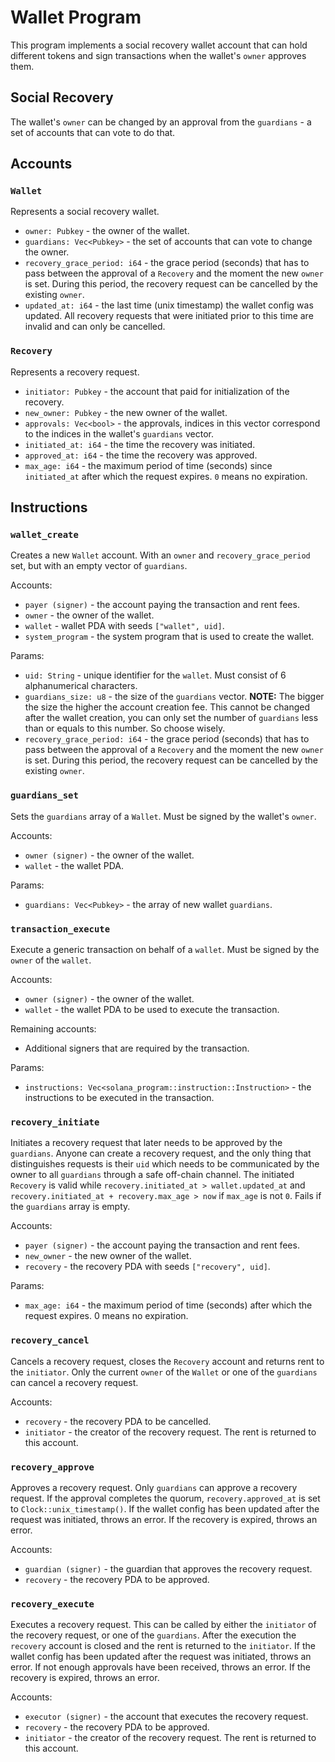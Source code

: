 # Wallet Program

This program implements a social recovery wallet account
that can hold different tokens and sign transactions when the wallet's `owner`
approves them.

## Social Recovery
The wallet's `owner` can be changed by an approval from the `guardians` - 
a set of accounts that can vote to do that.

## Accounts

### `Wallet`
Represents a social recovery wallet.
- `owner: Pubkey` - the owner of the wallet.
- `guardians: Vec<Pubkey>` - the set of accounts that can vote to change the owner.
- `recovery_grace_period: i64` - the grace period (seconds) that has to pass between the approval of a `Recovery`
   and the moment the new `owner` is set. During this period, the recovery request can be cancelled by the existing `owner`.
- `updated_at: i64` - the last time (unix timestamp) the wallet config was updated. All recovery requests
   that were initiated prior to this time are invalid and can only be cancelled.

### `Recovery`
Represents a recovery request.
- `initiator: Pubkey` - the account that paid for initialization of the recovery.
- `new_owner: Pubkey` - the new owner of the wallet.
- `approvals: Vec<bool>` - the approvals, indices in this vector correspond to the indices in the wallet's `guardians` vector.
- `initiated_at: i64` - the time the recovery was initiated.
- `approved_at: i64` - the time the recovery was approved.
- `max_age: i64` - the maximum period of time (seconds) since `initiated_at` after which the request expires.
   `0` means no expiration.

## Instructions

### `wallet_create`
Creates a new `Wallet` account. With an `owner` and `recovery_grace_period` set, but with an empty vector of `guardians`.

Accounts:
- `payer (signer)` - the account paying the transaction and rent fees.
- `owner` - the owner of the wallet.
- `wallet` - wallet PDA with seeds `["wallet", uid]`.
- `system_program` - the system program that is used to create the wallet.

Params:
- `uid: String` - unique identifier for the `wallet`. Must consist of 6 alphanumerical characters.
- `guardians_size: u8` - the size of the `guardians` vector.
                         **NOTE:** The bigger the size the higher the account creation fee.
                         This cannot be changed after the wallet creation, you can only set
                         the number of `guardians` less than or equals to this number. So choose wisely.
- `recovery_grace_period: i64` - the grace period (seconds) that has to pass between the approval of a `Recovery`
   and the moment the new `owner` is set. During this period, the recovery request can be cancelled by the existing `owner`.

### `guardians_set`
Sets the `guardians` array of a `Wallet`. Must be signed by the wallet's `owner`.

Accounts:
- `owner (signer)` - the owner of the wallet.
- `wallet` - the wallet PDA.

Params:
- `guardians: Vec<Pubkey>` - the array of new wallet `guardians`.

### `transaction_execute`
Execute a generic transaction on behalf of a `wallet`. Must be signed by the `owner` of the `wallet`.

Accounts:
- `owner (signer)` - the owner of the wallet.
- `wallet` - the wallet PDA to be used to execute the transaction.

Remaining accounts:
- Additional signers that are required by the transaction.

Params:
- `instructions: Vec<solana_program::instruction::Instruction>` - the instructions to be executed in the transaction.

### `recovery_initiate`
Initiates a recovery request that later needs to be approved by the `guardians`.
Anyone can create a recovery request, and the only thing that distinguishes requests is their `uid` which needs
to be communicated by the owner to all `guardians` through a safe off-chain channel.
The initiated `Recovery` is valid while `recovery.initiated_at > wallet.updated_at`
and `recovery.initiated_at + recovery.max_age > now` if `max_age` is not `0`. 
Fails if the `guardians` array is empty.

Accounts:
- `payer (signer)` - the account paying the transaction and rent fees.
- `new_owner` - the new owner of the wallet.
- `recovery` - the recovery PDA with seeds `["recovery", uid]`.

Params:
- `max_age: i64` - the maximum period of time (seconds) after which the request expires. 0 means no expiration.

### `recovery_cancel`
Cancels a recovery request, closes the `Recovery` account and returns rent to the `initiator`.
Only the current `owner` of the `Wallet` or one of the `guardians` can cancel a recovery request.

Accounts:
- `recovery` - the recovery PDA to be cancelled.
- `initiator` - the creator of the recovery request. The rent is returned to this account.

### `recovery_approve`
Approves a recovery request. Only `guardians` can approve a recovery request.
If the approval completes the quorum, `recovery.approved_at` is set to `Clock::unix_timestamp()`.
If the wallet config has been updated after the request was initiated, throws an error.
If the recovery is expired, throws an error.

Accounts:
- `guardian (signer)` - the guardian that approves the recovery request.
- `recovery` - the recovery PDA to be approved.

### `recovery_execute`
Executes a recovery request. This can be called by either the `initiator` of the recovery request,
or one of the `guardians`.
After the execution the `recovery` account is closed and the rent is returned to the `initiator`.
If the wallet config has been updated after the request was initiated, throws an error.
If not enough approvals have been received, throws an error.
If the recovery is expired, throws an error.

Accounts:
- `executor (signer)` - the account that executes the recovery request.
- `recovery` - the recovery PDA to be approved.
- `initiator` - the creator of the recovery request. The rent is returned to this account.
